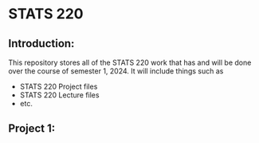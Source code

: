 # STATS 220

## Introduction:

This repository stores all of the STATS 220 work that has and will be done over the course of semester 1, 2024.
It will include things such as 
- STATS 220 Project files
- STATS 220 Lecture files
- etc.

## Project 1:

